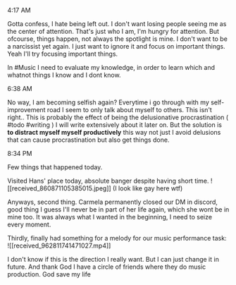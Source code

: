 4:17 AM

Gotta confess, I hate being left out. I don't want losing people seeing me as the center of attention. That's just who I am, I'm hungry for attention. 
But ofcourse, things happen, not always the spotlight is mine. I don't want to be a narcissist yet again. I just want to ignore it and focus on important things. Yeah I'll try focusing important things. 

In #Music I need to evaluate my knowledge, in order to learn which and whatnot things I know and I dont know.

6:38 AM

No way, I am becoming selfish again?
Everytime i go through with my self-improvement road I seem to only talk about myself to others. This isn't right..
This is probably the effect of being the delusionative procrastination ( #todo #writing ) I will write extensively about it later on. But the solution is **to distract myself myself productively** this way not just I avoid delusions that can cause procrastination but also get things done.

8:34 PM

Few things that happened today. 

Visited Hans' place today, absolute banger despite having short time. 
![[received_860871105385015.jpeg]]
(I look like gay here wtf)

Anyways, second thing. Carmela permanently closed our DM in discord, good thing I guess I'll never be in part of her life again, which she wont be in mine too.
It was always what I wanted in the beginning, I need to seize every moment.

Thirdly, finally had something for a melody for our music performance task:
![[received_962811741471027.mp4]]

I don't know if this is the direction  I really want. But I can just change it in future.
And thank God I have a circle of friends where they do music production. God save my life

